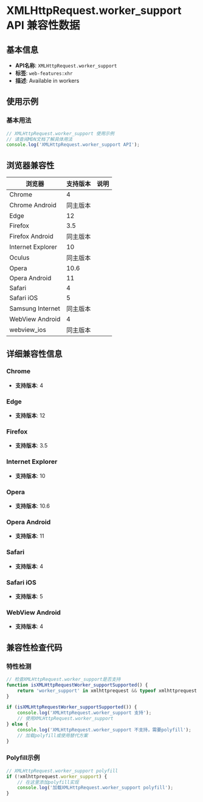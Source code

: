 # XMLHttpRequest.worker_support API 兼容性数据

## 基本信息

- **API名称**: `XMLHttpRequest.worker_support`
- **标签**: `web-features:xhr`
- **描述**: Available in workers

## 使用示例

### 基本用法

```javascript
// XMLHttpRequest.worker_support 使用示例
// 请查阅MDN文档了解具体用法
console.log('XMLHttpRequest.worker_support API');
```

## 浏览器兼容性

| 浏览器 | 支持版本 | 说明 |
|--------|----------|------|
| Chrome | 4 |  |
| Chrome Android | 同主版本 |  |
| Edge | 12 |  |
| Firefox | 3.5 |  |
| Firefox Android | 同主版本 |  |
| Internet Explorer | 10 |  |
| Oculus | 同主版本 |  |
| Opera | 10.6 |  |
| Opera Android | 11 |  |
| Safari | 4 |  |
| Safari iOS | 5 |  |
| Samsung Internet | 同主版本 |  |
| WebView Android | 4 |  |
| webview_ios | 同主版本 |  |

## 详细兼容性信息

### Chrome

- **支持版本**: 4

### Edge

- **支持版本**: 12

### Firefox

- **支持版本**: 3.5

### Internet Explorer

- **支持版本**: 10

### Opera

- **支持版本**: 10.6

### Opera Android

- **支持版本**: 11

### Safari

- **支持版本**: 4

### Safari iOS

- **支持版本**: 5

### WebView Android

- **支持版本**: 4

## 兼容性检查代码

### 特性检测

```javascript
// 检查XMLHttpRequest.worker_support是否支持
function isXMLHttpRequestWorker_supportSupported() {
    return 'worker_support' in xmlhttprequest && typeof xmlhttprequest.worker_support === 'function';
}

if (isXMLHttpRequestWorker_supportSupported()) {
    console.log('XMLHttpRequest.worker_support 支持');
    // 使用XMLHttpRequest.worker_support
} else {
    console.log('XMLHttpRequest.worker_support 不支持，需要polyfill');
    // 加载polyfill或使用替代方案
}
```

### Polyfill示例

```javascript
// XMLHttpRequest.worker_support polyfill
if (!xmlhttprequest.worker_support) {
    // 在这里添加polyfill实现
    console.log('加载XMLHttpRequest.worker_support polyfill');
}
```

